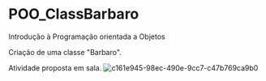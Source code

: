 # POO_ClassBarbaro
Introdução à Programação orientada a Objetos

Criação de uma classe "Barbaro".

Atividade proposta em sala.
![c161e945-98ec-490e-9cc7-c47b769ca9b0](https://github.com/DonMecs/POO_ClassBarbaro/assets/93954588/a8759455-8cb3-475c-a155-6a339095ec0d)
